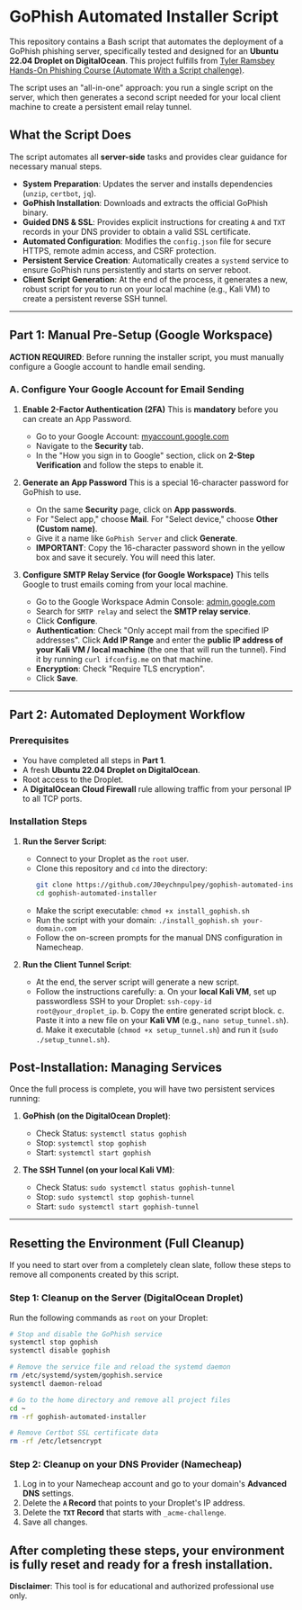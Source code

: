 # GoPhish Automated Installer Script

This repository contains a Bash script that automates the deployment of a GoPhish phishing server, specifically tested and designed for an **Ubuntu 22.04 Droplet on DigitalOcean**. This project fulfills from [Tyler Ramsbey Hands-On Phishing Course (Automate With a Script challenge)](https://academy.simplycyber.io/p/hands-on-phishing).

The script uses an "all-in-one" approach: you run a single script on the server, which then generates a second script needed for your local client machine to create a persistent email relay tunnel.

## What the Script Does

The script automates all **server-side** tasks and provides clear guidance for necessary manual steps.

-   **System Preparation**: Updates the server and installs dependencies (`unzip`, `certbot`, `jq`).
-   **GoPhish Installation**: Downloads and extracts the official GoPhish binary.
-   **Guided DNS & SSL**: Provides explicit instructions for creating `A` and `TXT` records in your DNS provider to obtain a valid SSL certificate.
-   **Automated Configuration**: Modifies the `config.json` file for secure HTTPS, remote admin access, and CSRF protection.
-   **Persistent Service Creation**: Automatically creates a `systemd` service to ensure GoPhish runs persistently and starts on server reboot.
-   **Client Script Generation**: At the end of the process, it generates a new, robust script for you to run on your local machine (e.g., Kali VM) to create a persistent reverse SSH tunnel.

---

## Part 1: Manual Pre-Setup (Google Workspace)

**ACTION REQUIRED**: Before running the installer script, you must manually configure a Google account to handle email sending.

### A. Configure Your Google Account for Email Sending

1.  **Enable 2-Factor Authentication (2FA)**
    This is **mandatory** before you can create an App Password.
    - Go to your Google Account: [myaccount.google.com](https://myaccount.google.com/)
    - Navigate to the **Security** tab.
    - In the "How you sign in to Google" section, click on **2-Step Verification** and follow the steps to enable it.

2.  **Generate an App Password**
    This is a special 16-character password for GoPhish to use.
    - On the same **Security** page, click on **App passwords**.
    - For "Select app," choose **Mail**. For "Select device," choose **Other (Custom name)**.
    - Give it a name like `GoPhish Server` and click **Generate**.
    - **IMPORTANT**: Copy the 16-character password shown in the yellow box and save it securely. You will need this later.

3.  **Configure SMTP Relay Service (for Google Workspace)**
    This tells Google to trust emails coming from your local machine.
    - Go to the Google Workspace Admin Console: [admin.google.com](https://admin.google.com/)
    - Search for `SMTP relay` and select the **SMTP relay service**.
    - Click **Configure**.
    - **Authentication**: Check "Only accept mail from the specified IP addresses". Click **Add IP Range** and enter the **public IP address of your Kali VM / local machine** (the one that will run the tunnel). Find it by running `curl ifconfig.me` on that machine.
    - **Encryption**: Check "Require TLS encryption".
    - Click **Save**.

---

## Part 2: Automated Deployment Workflow

### Prerequisites
- You have completed all steps in **Part 1**.
- A fresh **Ubuntu 22.04 Droplet on DigitalOcean**.
- Root access to the Droplet.
- A **DigitalOcean Cloud Firewall** rule allowing traffic from your personal IP to all TCP ports.

### Installation Steps

1.  **Run the Server Script**:
    -   Connect to your Droplet as the `root` user.
    -   Clone this repository and `cd` into the directory:
        ```bash
        git clone https://github.com/J0eychnpulpey/gophish-automated-installer.git
        cd gophish-automated-installer
        ```
    -   Make the script executable: `chmod +x install_gophish.sh`
    -   Run the script with your domain: `./install_gophish.sh your-domain.com`
    -   Follow the on-screen prompts for the manual DNS configuration in Namecheap.

2.  **Run the Client Tunnel Script**:
    -   At the end, the server script will generate a new script.
    -   Follow the instructions carefully:
        a. On your **local Kali VM**, set up passwordless SSH to your Droplet: `ssh-copy-id root@your_droplet_ip`.
        b. Copy the entire generated script block.
        c. Paste it into a new file on your **Kali VM** (e.g., `nano setup_tunnel.sh`).
        d. Make it executable (`chmod +x setup_tunnel.sh`) and run it (`sudo ./setup_tunnel.sh`).

## Post-Installation: Managing Services

Once the full process is complete, you will have two persistent services running:

1.  **GoPhish (on the DigitalOcean Droplet)**:
    -   Check Status: `systemctl status gophish`
    -   Stop: `systemctl stop gophish`
    -   Start: `systemctl start gophish`

2.  **The SSH Tunnel (on your local Kali VM)**:
    -   Check Status: `sudo systemctl status gophish-tunnel`
    -   Stop: `sudo systemctl stop gophish-tunnel`
    -   Start: `sudo systemctl start gophish-tunnel`

---


## Resetting the Environment (Full Cleanup)

If you need to start over from a completely clean slate, follow these steps to remove all components created by this script.

### Step 1: Cleanup on the Server (DigitalOcean Droplet)
Run the following commands as `root` on your Droplet:

```bash
# Stop and disable the GoPhish service
systemctl stop gophish
systemctl disable gophish

# Remove the service file and reload the systemd daemon
rm /etc/systemd/system/gophish.service
systemctl daemon-reload

# Go to the home directory and remove all project files
cd ~
rm -rf gophish-automated-installer

# Remove Certbot SSL certificate data
rm -rf /etc/letsencrypt
```

### Step 2: Cleanup on your DNS Provider (Namecheap)
1.  Log in to your Namecheap account and go to your domain's **Advanced DNS** settings.
2.  Delete the **`A` Record** that points to your Droplet's IP address.
3.  Delete the **`TXT` Record** that starts with `_acme-challenge`.
4.  Save all changes.

After completing these steps, your environment is fully reset and ready for a fresh installation.
---
**Disclaimer**: This tool is for educational and authorized professional use only.
